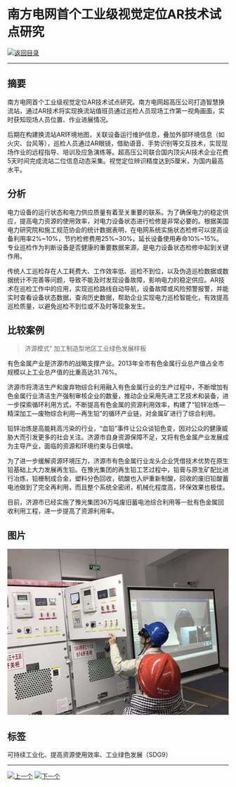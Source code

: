 # 南方电网首个工业级视觉定位AR技术试点研究

[![返回目录](http://img.shields.io/badge/点击-返回目录-875A7B.svg?style=flat&colorA=8F8F8F)](/)

----------

## 摘要

南方电网首个工业级视觉定位AR技术试点研究。南方电网超高压公司打造智慧换流站，通过AR技术将实现换流站值班员通过巡检人员现场工作第一视角画面，实时获知现场人员位置、作业进展情况。

后期在构建换流站AR环境地图，关联设备运行维护信息，叠加外部环境信息（如火灾、台风等），巡检人员通过AR眼镜，借助语音、手势识别等交互技术，实现现场作业的远程指导、培训及应急演练等。超高压公司联合国内顶尖AI技术企业花费5天时间完成流站二位信息动态采集。视觉定位辨识精度达到5厘米，为国内最高水平。

## 分析

电力设备的运行状态和电力供应质量有着至关重要的联系。为了确保电力的稳定供应，提高电力资源的使用效率，对电力设备状态进行检修是非常必要的。根据美国电力研究院和施工规范协会的统计数据表明，在电网系统实施状态检修可以提高设备利用率2%~10%，节约检修费用25%~30%，延长设备使用寿命10%~15%。专业巡检作为判断设备是否健康的重要数据来源，是电力设备状态检修中起到关键作用。

传统人工巡检存在人工耗费大、工作效率低、巡检不到位，以及伪造巡检数据或数据统计不完善等问题，导致不能及时发现设备故障，影响电力的稳定供应。AR技术在巡检工作中的应用，实现巡检路线自动导航，设备故障或风险预警报警，并能实时查看设备状态数据，查询历史数据，帮助企业实现电力巡检智能化，有效提高巡检质量，以避免巡检不到位或不及时等现象发生。

## 比较案例

> 济源模式” 加工制造型地区工业绿色发展样板

有色金属产业是济源市的战略支撑产业。2013年全市有色金属行业总产值占全市规模以上工业总产值的比重高达31.76%。

济源市将清洁生产和废弃物综合利用融入有色金属行业的生产过程中，不断增加有色金属行业清洁生产强制审核企业的数量，推动企业采用先进工艺技术和装备，进一步探索循环利用方式，不断提高有色金属的资源利用效率，构建了“铅锌冶炼—精深加工—废物综合利用—再生铅”的循环产业链，对金属矿进行了综合利用。

铅锌冶炼是高能耗高污染的行业，“血铅”事件让公众谈铅色变，因对公众的健康威胁大而引发更多的社会关注。济源市自身资源保障不足，又将有色金属产业发展成为主导产业，面临的资源和环境约束与日俱增。

为了进一步缓解资源环境压力，济源市有色金属行业龙头企业凭借技术优势在原生铅基础上大力发展再生铅。在豫光集团的再生铅工艺过程中，铅膏与原生矿配比进行冶炼，铅栅制成合金，塑料分色回收，硫酸也入炉重新制酸，回收的废旧铅酸蓄电池做到了完全再利用，而且整个系统全密闭，机械化程度高，环保效果也极佳。

目前，济源市已经实施了豫光集团36万吨废旧蓄电池综合利用等一批有色金属回收利用工程，进一步提高了资源利用率。


## 图片

![图片](9.2.1.jpg)


## 标签

可持续工业化、提高资源使用效率、工业绿色发展（SDG9）


----------

 [![上一个](http://img.shields.io/badge/查看-上一个-875A7B.svg?style=flat&colorA=8F8F8F)](https://doc.shanghaiopen.org.cn/case/9/1.html)
 [![下一个](http://img.shields.io/badge/查看-下一个-875A7B.svg?style=flat&colorA=8F8F8F)](https://doc.shanghaiopen.org.cn/case/9/3.html)
 
 
